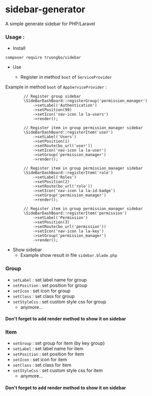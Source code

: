# sidebar-generator
A simple generate sidebar for PHP/Laravel

### Usage :

* Install

```
composer require truongbo/sidebar
```

* Use

  * Register in method `boot` of `ServiceProvider`

Example in method `boot` of `AppServiceProvider` : 
```injectablephp
        // Register group sidebar
        \SideBarDashBoard::registerGroup('permission_manager')
            ->setLabel('Authentication')
            ->setPosition(99)
            ->setIcon('nav-icon la la-users')
            ->render();

        // Register item in group permission_manager sidebar
        \SideBarDashBoard::registerItem('user')
            ->setLabel('Users')
            ->setPosition(1)
            ->setRoute(bo_url('user'))
            ->setIcon('nav-icon la la-user')
            ->setGroup('permission_manager')
            ->render();

        // Register item in group permission_manager sidebar
        \SideBarDashBoard::registerItem('role')
            ->setLabel('Roles')
            ->setPosition(2)
            ->setRoute(bo_url('role'))
            ->setIcon('nav-icon la la-id-badge')
            ->setGroup('permission_manager')
            ->render();

        // Register item in group permission_manager sidebar
        \SideBarDashBoard::registerItem('permission')
            ->setLabel('Permission')
            ->setPosition(3)
            ->setRoute(bo_url('permission'))
            ->setIcon('nav-icon la la-key')
            ->setGroup('permission_manager')
            ->render();
```

* Show sidebar
  * Example show result in file `sidebar.blade.php`

### Group
* `setLabel` : set label name for group
* `setPosition` : set position for group
* `setIcon` : set icon for group
* `setClass` : set class for group
* `setStyleCss` : set custom style css for group
  * anymore...

#### Don't forget to add render method to show it on sidebar

### Item
* `setGroup` : set group for item (by key group)
* `setLabel` : set label name for item
* `setPosition` : set position for item
* `setIcon` : set icon for item
* `setClass` : set class for item
* `setStyleCss` : set custom style css for item
  * anymore...

#### Don't forget to add render method to show it on sidebar